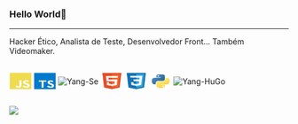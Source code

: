 ### Hello World👋
_________________________________________________________________________
Hacker Ético, Analista de Teste, Desenvolvedor Front... Também Videomaker.

<div style="display: inline_block"><br>
  <img align="center" alt="Yang-Js" height="30" width="40" src="https://raw.githubusercontent.com/devicons/devicon/master/icons/javascript/javascript-plain.svg">
  <img align="center" alt="Yang-Ts" height="30" width="40" src="https://raw.githubusercontent.com/devicons/devicon/master/icons/typescript/typescript-plain.svg">
  <img align="center" alt="Yang-Se" height="30" width="40" src="https://cdn.jsdelivr.net/gh/devicons/devicon/icons/selenium/selenium-original.svg">
  <img align="center" alt="Yang-HTML" height="30" width="40" src="https://raw.githubusercontent.com/devicons/devicon/master/icons/html5/html5-original.svg">
  <img align="center" alt="Yang-CSS" height="30" width="40" src="https://raw.githubusercontent.com/devicons/devicon/master/icons/css3/css3-original.svg">
  <img align="center" alt="Yang-Python" height="30" width="40" src="https://raw.githubusercontent.com/devicons/devicon/master/icons/python/python-original.svg">
  <img align="center" alt="Yang-HuGo" height="30" width="40" src="https://cdn.jsdelivr.net/gh/devicons/devicon/icons/hugo/hugo-original.svg">
</div> 
  
  ##

  <div>
  <img src="https://img.shields.io/badge/Kali_Linux-557C94?style=for-the-badge&logo=kali-linux&logoColor=white">
</div> 

